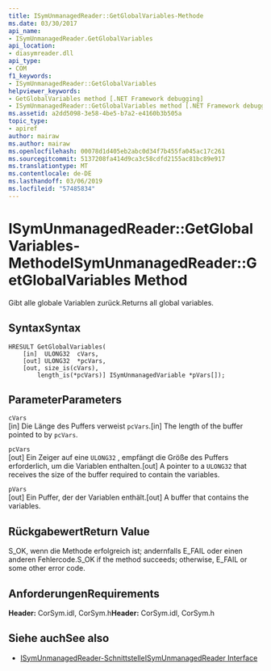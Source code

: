 ```yaml
---
title: ISymUnmanagedReader::GetGlobalVariables-Methode
ms.date: 03/30/2017
api_name:
- ISymUnmanagedReader.GetGlobalVariables
api_location:
- diasymreader.dll
api_type:
- COM
f1_keywords:
- ISymUnmanagedReader::GetGlobalVariables
helpviewer_keywords:
- GetGlobalVariables method [.NET Framework debugging]
- ISymUnmanagedReader::GetGlobalVariables method [.NET Framework debugging]
ms.assetid: a2dd5098-3e58-4be5-b7a2-e4160b3b505a
topic_type:
- apiref
author: mairaw
ms.author: mairaw
ms.openlocfilehash: 00078d1d405eb2abc0d34f7b455fa045ac17c261
ms.sourcegitcommit: 5137208fa414d9ca3c58cdfd2155ac81bc89e917
ms.translationtype: MT
ms.contentlocale: de-DE
ms.lasthandoff: 03/06/2019
ms.locfileid: "57485834"
---
```

# <a name="isymunmanagedreadergetglobalvariables-method"></a><span data-ttu-id="002f3-102">ISymUnmanagedReader::GetGlobalVariables-Methode</span><span class="sxs-lookup"><span data-stu-id="002f3-102">ISymUnmanagedReader::GetGlobalVariables Method</span></span>
<span data-ttu-id="002f3-103">Gibt alle globale Variablen zurück.</span><span class="sxs-lookup"><span data-stu-id="002f3-103">Returns all global variables.</span></span>  
  
## <a name="syntax"></a><span data-ttu-id="002f3-104">Syntax</span><span class="sxs-lookup"><span data-stu-id="002f3-104">Syntax</span></span>  
  
```  
HRESULT GetGlobalVariables(  
    [in]  ULONG32  cVars,  
    [out] ULONG32  *pcVars,  
    [out, size_is(cVars),  
        length_is(*pcVars)] ISymUnmanagedVariable *pVars[]);  
```  
  
## <a name="parameters"></a><span data-ttu-id="002f3-105">Parameter</span><span class="sxs-lookup"><span data-stu-id="002f3-105">Parameters</span></span>  
 `cVars`  
 <span data-ttu-id="002f3-106">[in] Die Länge des Puffers verweist `pcVars`.</span><span class="sxs-lookup"><span data-stu-id="002f3-106">[in] The length of the buffer pointed to by `pcVars`.</span></span>  
  
 `pcVars`  
 <span data-ttu-id="002f3-107">[out] Ein Zeiger auf eine `ULONG32` , empfängt die Größe des Puffers erforderlich, um die Variablen enthalten.</span><span class="sxs-lookup"><span data-stu-id="002f3-107">[out] A pointer to a `ULONG32` that receives the size of the buffer required to contain the variables.</span></span>  
  
 `pVars`  
 <span data-ttu-id="002f3-108">[out] Ein Puffer, der der Variablen enthält.</span><span class="sxs-lookup"><span data-stu-id="002f3-108">[out] A buffer that contains the variables.</span></span>  
  
## <a name="return-value"></a><span data-ttu-id="002f3-109">Rückgabewert</span><span class="sxs-lookup"><span data-stu-id="002f3-109">Return Value</span></span>  
 <span data-ttu-id="002f3-110">S_OK, wenn die Methode erfolgreich ist; andernfalls E_FAIL oder einen anderen Fehlercode.</span><span class="sxs-lookup"><span data-stu-id="002f3-110">S_OK if the method succeeds; otherwise, E_FAIL or some other error code.</span></span>  
  
## <a name="requirements"></a><span data-ttu-id="002f3-111">Anforderungen</span><span class="sxs-lookup"><span data-stu-id="002f3-111">Requirements</span></span>  
 <span data-ttu-id="002f3-112">**Header:** CorSym.idl, CorSym.h</span><span class="sxs-lookup"><span data-stu-id="002f3-112">**Header:** CorSym.idl, CorSym.h</span></span>  
  
## <a name="see-also"></a><span data-ttu-id="002f3-113">Siehe auch</span><span class="sxs-lookup"><span data-stu-id="002f3-113">See also</span></span>
- [<span data-ttu-id="002f3-114">ISymUnmanagedReader-Schnittstelle</span><span class="sxs-lookup"><span data-stu-id="002f3-114">ISymUnmanagedReader Interface</span></span>](../../../../docs/framework/unmanaged-api/diagnostics/isymunmanagedreader-interface.md)
